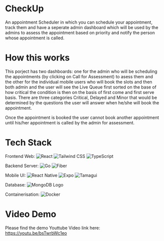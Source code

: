# CheckUp
An appointment Scheduler in which you can schedule your appointment, track them and have a seperate admin dashboard which will be used by the admins to assess the appointment based on priority  and notify the person whose appointment is called.

# How this works
This porject has two dashboards: one for the admin who will be scheduling the appointments (by clicking on Call for Assessment) to asess them and the other for the individual mobile users who will book the slots and then both admin and the user will see the Live Queue first sorted on the base of how critical the condition is then on the basis of first come and first serve basis. 
There are three categories Critical, Delayed and Minor that would be determined by the questions the user will answer when he/she will book the appointment.

Once the appointment is booked the user cannot book another appointment until his/her appointment is called by the admin for assessment.

# Tech Stack

Frontend Web:
![React](https://img.shields.io/badge/-React-61DAFB?logo=react&logoColor=white&style=for-the-badge) ![Tailwind CSS](https://img.shields.io/badge/-Tailwind%20CSS-06B6D4?logo=tailwindcss&logoColor=white&style=for-the-badge) ![TypeScript](https://img.shields.io/badge/-TypeScript-3178C6?logo=typescript&logoColor=white&style=for-the-badge)

Backend Server:
![Go](https://img.shields.io/badge/-Go-00ADD8?logo=go&logoColor=white&style=for-the-badge) ![Fiber](https://img.shields.io/badge/-Go%20Fiber-00C7B7?style=for-the-badge)

Mobile UI:
![React Native](https://img.shields.io/badge/-React%20Native-20232A?logo=react&logoColor=61DAFB&style=for-the-badge) ![Expo](https://img.shields.io/badge/-Expo-000020?logo=expo&logoColor=white&style=for-the-badge) ![Tamagui](https://img.shields.io/badge/-Tamagui-14B8A6?style=for-the-badge)

Database: ![MongoDB Logo](https://www.mongodb.com/assets/images/global/favicon.ico)


Containerisation:
![Docker](https://img.shields.io/badge/-Docker-2496ED?logo=docker&logoColor=white&style=for-the-badge)


# Video Demo

Please find the demo Youttube Video link here: https://youtu.be/bsTwrbWc1eo


